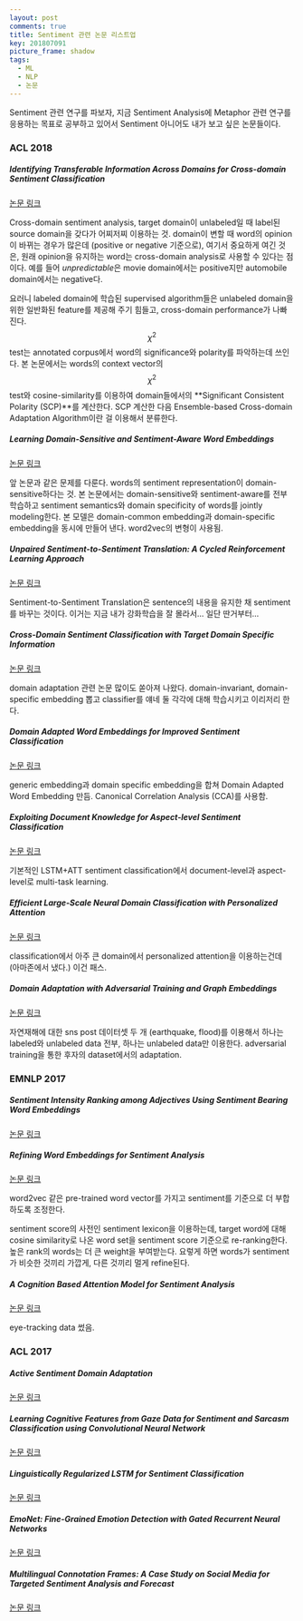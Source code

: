 ```yaml
---
layout: post
comments: true
title: Sentiment 관련 논문 리스트업
key: 201807091
picture_frame: shadow
tags:
  - ML
  - NLP
  - 논문
---
```


Sentiment 관련 연구를 파보자, 지금 Sentiment Analysis에 Metaphor 관련 연구를 응용하는 목표로 공부하고 있어서 Sentiment 아니어도 내가 보고 싶은 논문들이다.

<!--more-->

### ACL 2018


##### Identifying Transferable Information Across Domains for Cross-domain Sentiment Classification

[논문 링크](https://www.cse.iitb.ac.in/~pb/papers/acl18-cross-domain-sentiment.pdf)

Cross-domain sentiment analysis, target domain이 unlabeled일 때 label된 source domain을 갖다가 어찌저찌 이용하는 것.
domain이 변할 때 word의 opinion이 바뀌는 경우가 많은데 (positive or negative 기준으로), 여기서 중요하게 여긴 것은, 원래 opinion을 유지하는 word는 cross-domain analysis로 사용할 수 있다는 점이다.
예를 들어 *unpredictable*은 movie domain에서는 positive지만 automobile domain에서는 negative다.

요러니 labeled domain에 학습된 supervised algorithm들은 unlabeled domain을 위한 일반화된 feature를 제공해 주기 힘들고, cross-domain performance가 나빠진다.
$${\chi}^2$$ test는 annotated corpus에서 word의 significance와 polarity를 파악하는데 쓰인다.
본 논문에서는 words의 context vector의 $${\chi}^2$$ test와 cosine-similarity를 이용하여
domain들에서의 **Significant Consistent Polarity (SCP)**를 계산한다.
SCP 계산한 다음 Ensemble-based Cross-domain Adaptation Algorithm이란 걸 이용해서 분류한다.

##### Learning Domain-Sensitive and Sentiment-Aware Word Embeddings

[논문 링크](https://arxiv.org/pdf/1805.03801.pdf)

앞 논문과 같은 문제를 다룬다. words의 sentiment representation이 domain-sensitive하다는 것.
본 논문에서는 domain-sensitive와 sentiment-aware를 전부 학습하고 sentiment semantics와 domain specificity of words를 jointly modeling한다.
본 모델은 domain-common embedding과 domain-specific embedding을 동시에 만들어 낸다. word2vec의 변형이 사용됨.

##### Unpaired Sentiment-to-Sentiment Translation: A Cycled Reinforcement Learning Approach

[논문 링크](https://arxiv.org/pdf/1805.05181.pdf)

Sentiment-to-Sentiment Translation은 sentence의 내용을 유지한 채 sentiment를 바꾸는 것이다.
이거는 지금 내가 강화학습을 잘 몰라서... 일단 딴거부터...

##### Cross-Domain Sentiment Classification with Target Domain Specific Information

[논문 링크](http://aclweb.org/anthology/P18-1233)

domain adaptation 관련 논문 많이도 쏟아져 나왔다. domain-invariant, domain-specific embedding 뽑고 classifier를 얘네 둘 각각에 대해 학습시키고 이리저리 한다.

##### Domain Adapted Word Embeddings for Improved Sentiment Classification

[논문 링크](https://arxiv.org/pdf/1805.04576.pdf)

generic embedding과 domain specific embedding을 합쳐 Domain Adapted Word Embedding 만듬.
Canonical Correlation Analysis (CCA)를 사용함.

##### Exploiting Document Knowledge for Aspect-level Sentiment Classification

[논문 링크](https://arxiv.org/pdf/1806.04346.pdf)

기본적인 LSTM+ATT sentiment classification에서 document-level과 aspect-level로 multi-task learning.

##### Efficient Large-Scale Neural Domain Classification with Personalized Attention

[논문 링크](https://arxiv.org/pdf/1804.08065.pdf)

classification에서 아주 큰 domain에서 personalized attention을 이용하는건데 (아마존에서 냈다.) 이건 패스.

##### Domain Adaptation with Adversarial Training and Graph Embeddings

[논문 링크](https://arxiv.org/pdf/1805.05151.pdf)

자연재해에 대한 sns post 데이터셋 두 개 (earthquake, flood)를 이용해서 하나는 labeled와 unlabeled data 전부, 하나는 unlabeled data만 이용한다.
adversarial training을 통한 후자의 dataset에서의 adaptation.

### EMNLP 2017

##### Sentiment Intensity Ranking among Adjectives Using Sentiment Bearing Word Embeddings

[논문 링크](http://aclweb.org/anthology/D17-1058)

##### Refining Word Embeddings for Sentiment Analysis

[논문 링크](http://aclweb.org/anthology/D17-1056)

word2vec 같은 pre-trained word vector를 가지고 sentiment를 기준으로 더 부합하도록 조정한다.

sentiment score의 사전인 sentiment lexicon을 이용하는데, target word에 대해 cosine similarity로 나온 word set을 sentiment score 기준으로 re-ranking한다.
높은 rank의 words는 더 큰 weight을 부여받는다. 요렇게 하면 words가 sentiment가 비슷한 것끼리 가깝게, 다른 것끼리 멀게 refine된다. 

##### A Cognition Based Attention Model for Sentiment Analysis

[논문 링크](https://pdfs.semanticscholar.org/3fe4/fde24fab5795f01fea7dffa9dc42cabced60.pdf)

eye-tracking data 썼음.

### ACL 2017

##### Active Sentiment Domain Adaptation

[논문 링크](http://www.aclweb.org/anthology/P17-1156)

##### Learning Cognitive Features from Gaze Data for Sentiment and Sarcasm Classification using Convolutional Neural Network

[논문 링크](https://www.cse.iitb.ac.in/~pb/papers/acl17-cogfeatures.pdf)

##### Linguistically Regularized LSTM for Sentiment Classification

[논문 링크](https://arxiv.org/pdf/1611.03949.pdf)

##### EmoNet: Fine-Grained Emotion Detection with Gated Recurrent Neural Networks

[논문 링크](http://www.aclweb.org/anthology/P17-1067)

##### Multilingual Connotation Frames: A Case Study on Social Media for Targeted Sentiment Analysis and Forecast

[논문 링크](https://homes.cs.washington.edu/~hrashkin/publications/mlconnframes_aclshort_2017.pdf)




















